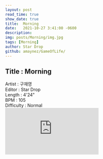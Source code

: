 ```yaml
---
layout: post
read_time: true
show_date: true
title:  Morning
date:   2021-10-27 3:41:00 -0600
description: 
img: posts/Morning/img.jpg
tags: [Morning]
author: Star Drop
github: amaynez/GameOfLife/
---
```

<h2>Title : Morning</h2>
Artist : 구재영 <br>
Editor : Star Drop <br>
Length : 4'24" <br>
BPM : 105 <br>
Difficulty : Normal <br>

<div class="video-container">
    <iframe class="youtube-video" src="https://www.youtube.com/embed/rLLAT_elGD8" 
    frameborder="0" 
    allow="accelerometer; autoplay; clipboard-write; encrypted-media; gyroscope; picture-in-picture" 
    allowfullscreen></iframe>
</div>